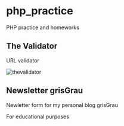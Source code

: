 # php_practice
PHP practice and homeworks

## The Validator
URL validator

![thevalidator](https://user-images.githubusercontent.com/73216174/107377972-d34f9900-6aeb-11eb-9020-0f5a3ef5a7a3.png)

## Newsletter grisGrau
Newletter form for my personal blog grisGrau


For educational purposes
